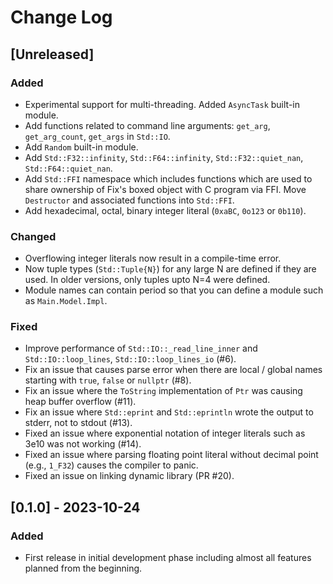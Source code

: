 # Change Log

## [Unreleased]

### Added
- Experimental support for multi-threading. Added `AsyncTask` built-in module.
- Add functions related to command line arguments: `get_arg`, `get_arg_count`, `get_args` in `Std::IO`.
- Add `Random` built-in module.
- Add `Std::F32::infinity`, `Std::F64::infinity`, `Std::F32::quiet_nan`, `Std::F64::quiet_nan`.
- Add `Std::FFI` namespace which includes functions which are used to share ownership of Fix's boxed object with C program via FFI. Move `Destructor` and associated functions into `Std::FFI`.
- Add hexadecimal, octal, binary integer literal (`0xaBC`, `0o123` or `0b110`).

### Changed
- Overflowing integer literals now result in a compile-time error.
- Now tuple types (`Std::Tuple{N}`) for any large N are defined if they are used. In older versions, only tuples upto N=4 were defined.
- Module names can contain period so that you can define a module such as `Main.Model.Impl`.

### Fixed
- Improve performance of `Std::IO::_read_line_inner` and `Std::IO::loop_lines`, `Std::IO::loop_lines_io` (#6).
- Fix an issue that causes parse error when there are local / global names starting with `true`, `false` or `nullptr` (#8).
- Fix an issue where the `ToString` implementation of `Ptr` was causing heap buffer overflow (#11).
- Fix an issue where `Std::eprint` and `Std::eprintln` wrote the output to stderr, not to stdout (#13).
- Fixed an issue where exponential notation of integer literals such as 3e10 was not working (#14).
- Fixed an issue where parsing floating point literal without decimal point (e.g., `1_F32`) causes the compiler to panic.
- Fixed an issue on linking dynamic library (PR #20).

## [0.1.0] - 2023-10-24

### Added
- First release in initial development phase including almost all features planned from the beginning.